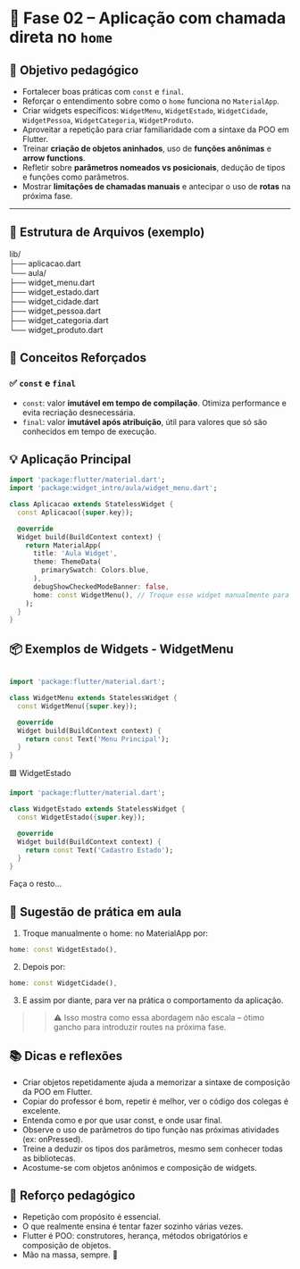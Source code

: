 # 🚀 Fase 02 – Aplicação com chamada direta no `home`

## 🎯 Objetivo pedagógico

- Fortalecer boas práticas com `const` e `final`.
- Reforçar o entendimento sobre como o `home` funciona no `MaterialApp`.
- Criar widgets específicos: `WidgetMenu`, `WidgetEstado`, `WidgetCidade`, `WidgetPessoa`, `WidgetCategoria`, `WidgetProduto`.
- Aproveitar a repetição para criar familiaridade com a sintaxe da POO em Flutter.
- Treinar **criação de objetos aninhados**, uso de **funções anônimas** e **arrow functions**.
- Refletir sobre **parâmetros nomeados vs posicionais**, dedução de tipos e funções como parâmetros.
- Mostrar **limitações de chamadas manuais** e antecipar o uso de **rotas** na próxima fase.

---

## 📁 Estrutura de Arquivos (exemplo)

lib/   
├── aplicacao.dart   
└── aula/  
  ├── widget_menu.dart   
  ├── widget_estado.dart   
  ├── widget_cidade.dart   
  ├── widget_pessoa.dart   
  ├── widget_categoria.dart   
  └── widget_produto.dart  


## 🧠 Conceitos Reforçados

### ✅ `const` e `final`

- `const`: valor **imutável em tempo de compilação**. Otimiza performance e evita recriação desnecessária.
- `final`: valor **imutável após atribuição**, útil para valores que só são conhecidos em tempo de execução.


## 💡 Aplicação Principal

```dart
import 'package:flutter/material.dart';
import 'package:widget_intro/aula/widget_menu.dart';

class Aplicacao extends StatelessWidget {
  const Aplicacao({super.key});

  @override
  Widget build(BuildContext context) {
    return MaterialApp(
      title: 'Aula Widget',
      theme: ThemeData(
        primarySwatch: Colors.blue,
      ),
      debugShowCheckedModeBanner: false,
      home: const WidgetMenu(), // Troque esse widget manualmente para treinar
    );
  }
}
```

## 📦 Exemplos de Widgets - WidgetMenu


```dart

import 'package:flutter/material.dart';

class WidgetMenu extends StatelessWidget {
  const WidgetMenu({super.key});

  @override
  Widget build(BuildContext context) {
    return const Text('Menu Principal');
  }
}

```
🟩 WidgetEstado

```dart
import 'package:flutter/material.dart';

class WidgetEstado extends StatelessWidget {
  const WidgetEstado({super.key});

  @override
  Widget build(BuildContext context) {
    return const Text('Cadastro Estado');
  }
}

```

Faça o resto...

## 🔄 Sugestão de prática em aula  
1. Troque manualmente o home: no MaterialApp por:  
```dart
home: const WidgetEstado(),
```
2. Depois por:  
```dart
home: const WidgetCidade(),
```
3. E assim por diante, para ver na prática o comportamento da aplicação.  

>>⚠️ Isso mostra como essa abordagem não escala – ótimo gancho para introduzir routes na próxima fase.  

## 📚 Dicas e reflexões
- Criar objetos repetidamente ajuda a memorizar a sintaxe de composição da POO em Flutter.  
- Copiar do professor é bom, repetir é melhor, ver o código dos colegas é excelente.  
- Entenda como e por que usar const, e onde usar final.  
- Observe o uso de parâmetros do tipo função nas próximas atividades (ex: onPressed).  
- Treine a deduzir os tipos dos parâmetros, mesmo sem conhecer todas as bibliotecas.  
- Acostume-se com objetos anônimos e composição de widgets.  

## 💬 Reforço pedagógico
- Repetição com propósito é essencial.  
- O que realmente ensina é tentar fazer sozinho várias vezes.  
- Flutter é POO: construtores, herança, métodos obrigatórios e composição de objetos.  
- Mão na massa, sempre. 💪  


